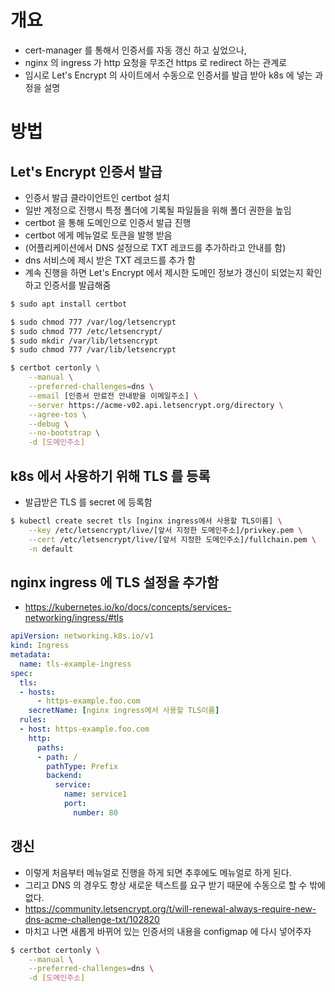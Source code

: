 # 개요
 - cert-manager 를 통해서 인증서를 자동 갱신 하고 싶었으나,
 - nginx 의 ingress 가 http 요청을 무조건 https 로 redirect 하는 관계로
 - 임시로 Let's Encrypt 의 사이트에서 수동으로 인증서를 발급 받아 k8s 에 넣는 과정을 설명

# 방법

## Let's Encrypt 인증서 발급
 - 인증서 발급 클라이언트인 certbot 설치
 - 일반 계정으로 진행시 특정 폴더에 기록될 파일들을 위해 폴더 권한을 높임
 - certbot 을 통해 도메인으로 인증서 발급 진행
 - certbot 에게 메뉴얼로 토큰을 발행 받음
 - (어플리케이션에서 DNS 설정으로 TXT 레코드를 추가하라고 안내를 함)
 - dns 서비스에 제시 받은 TXT 레코드를 추가 함
 - 계속 진행을 하면 Let's Encrypt 에서 제시한 도메인 정보가 갱신이 되었는지 확인하고 인증서를 발급해줌

```bash
$ sudo apt install certbot

$ sudo chmod 777 /var/log/letsencrypt
$ sudo chmod 777 /etc/letsencrypt/
$ sudo mkdir /var/lib/letsencrypt
$ sudo chmod 777 /var/lib/letsencrypt

$ certbot certonly \
    --manual \
    --preferred-challenges=dns \
    --email [인증서 만료전 안내받을 이메일주소] \
    --server https://acme-v02.api.letsencrypt.org/directory \
    --agree-tos \
    --debug \
    --no-bootstrap \
    -d [도메인주소]
```

## k8s 에서 사용하기 위해 TLS 를 등록
 - 발급받은 TLS 를 secret 에 등록함

```bash
$ kubectl create secret tls [nginx ingress에서 사용할 TLS이름] \
    --key /etc/letsencrypt/live/[앞서 지정한 도메인주소]/privkey.pem \
    --cert /etc/letsencrypt/live/[앞서 지정한 도메인주소]/fullchain.pem \
    -n default
```

## nginx ingress 에 TLS 설정을 추가함
 - https://kubernetes.io/ko/docs/concepts/services-networking/ingress/#tls

```yaml
apiVersion: networking.k8s.io/v1
kind: Ingress
metadata:
  name: tls-example-ingress
spec:
  tls:
  - hosts:
      - https-example.foo.com
    secretName: [nginx ingress에서 사용할 TLS이름]
  rules:
  - host: https-example.foo.com
    http:
      paths:
      - path: /
        pathType: Prefix
        backend:
          service:
            name: service1
            port:
              number: 80
```

## 갱신
 - 이렇게 처음부터 메뉴얼로 진행을 하게 되면 추후에도 메뉴얼로 하게 된다.
 - 그리고 DNS 의 경우도 항상 새로운 텍스트를 요구 받기 때문에 수동으로 할 수 밖에 없다.
 - https://community.letsencrypt.org/t/will-renewal-always-require-new-dns-acme-challenge-txt/102820
 - 마치고 나면 새롭게 바뀌어 있는 인증서의 내용을 configmap 에 다시 넣어주자

```bash
$ certbot certonly \
    --manual \
    --preferred-challenges=dns \
    -d [도메인주소]
    
```

